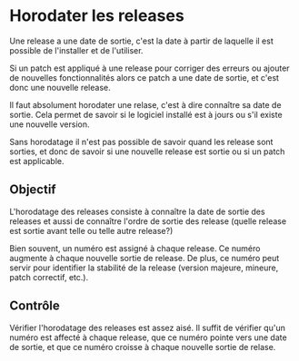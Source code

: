 Horodater les releases
======================

Une release a une date de sortie, c'est la date à partir de laquelle il est possible de l'installer et de l'utiliser.

Si un patch est appliqué à une release pour corriger des erreurs ou ajouter de nouvelles fonctionnalités alors ce patch a une date de sortie, et c'est donc une nouvelle release.

Il faut absolument horodater une relase, c'est à dire connaître sa date de sortie. Cela permet de savoir si le logiciel installé est à jours ou s'il existe une nouvelle version.

Sans horodatage il n'est pas possible de savoir quand les release sont sorties, et donc de savoir si une nouvelle release est sortie ou si un patch est applicable.

Objectif
--------

L'horodatage des releases consiste à connaître la date de sortie des releases et aussi de connaître l'ordre de sortie des release (quelle release est sortie avant telle ou telle autre release?)

Bien souvent, un numéro est assigné à chaque release. Ce numéro augmente à chaque nouvelle sortie de release. De plus, ce numéro peut servir pour identifier la stabilité de la release (version majeure, mineure, patch correctif, etc.).

Contrôle
--------

Vérifier l'horodatage des releases est assez aisé. Il suffit de vérifier qu'un numéro est affecté à chaque release, que ce numéro pointe vers une date de sortie, et que ce numéro croisse à chaque nouvelle sortie de relase.